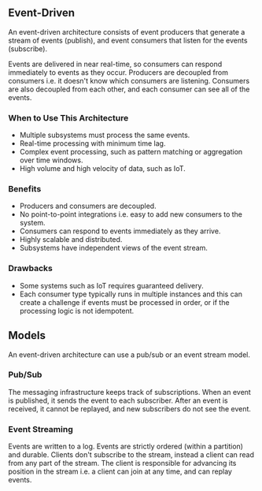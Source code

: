 ## Event-Driven

An event-driven architecture consists of event producers that generate a stream of events (publish), and event consumers that listen for the events (subscribe).

Events are delivered in near real-time, so consumers can respond immediately to events as they occur. Producers are decoupled from consumers i.e. it doesn't know which consumers are listening. Consumers are also decoupled from each other, and each consumer can see all of the events.

### When to Use This Architecture

- Multiple subsystems must process the same events.
- Real-time processing with minimum time lag.
- Complex event processing, such as pattern matching or aggregation over time windows.
- High volume and high velocity of data, such as IoT.

### Benefits

- Producers and consumers are decoupled.
- No point-to-point integrations i.e. easy to add new consumers to the system.
- Consumers can respond to events immediately as they arrive.
- Highly scalable and distributed.
- Subsystems have independent views of the event stream.

### Drawbacks

- Some systems such as IoT requires guaranteed delivery.
- Each consumer type typically runs in multiple instances and this can create a challenge if events must be processed in order, or if the processing logic is not idempotent.

## Models

An event-driven architecture can use a pub/sub or an event stream model.

### Pub/Sub

The messaging infrastructure keeps track of subscriptions. When an event is published, it sends the event to each subscriber. After an event is received, it cannot be replayed, and new subscribers do not see the event.

### Event Streaming

Events are written to a log. Events are strictly ordered (within a partition) and durable. Clients don't subscribe to the stream, instead a client can read from any part of the stream. The client is responsible for advancing its position in the stream i.e. a client can join at any time, and can replay events.
